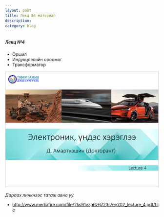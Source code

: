 ```yaml
---
layout: post
title: Лекц №4 материал
description:
category: blog
---
```


##### *Лeкц №4*

<ul>
    <li>Оршил</li>
    <li>Индукцлэлийн ороомог</li>
    <li>Трансформатор</li>
</ul>

![lecture_ee202_4](/images/lab1/lecture_ee202_4.PNG)

 *Дараах линкнээс татаж авна уу.*

* http://www.mediafire.com/file/2ks91vzg6z6723s/ee202_lecture_4.pdf/file
